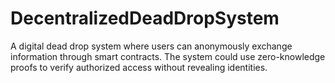 # DecentralizedDeadDropSystem
 A digital dead drop system where users can anonymously exchange information through smart contracts. The system could use zero-knowledge proofs to verify authorized access without revealing identities.
